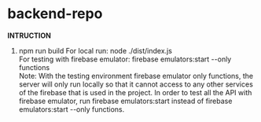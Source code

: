 # backend-repo
**INTRUCTION**
1. npm run build
For local run: node ./dist/index.js <br>
For testing with firebase emulator: firebase emulators:start --only functions<br>
Note: With the testing environment firebase emulator only functions, the server will only run locally so that it cannot access to any other services of the firebase that is used in the project. In order to test all the API with firebase emulator, run firebase emulators:start instead of firebase emulators:start --only functions.
